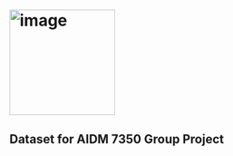 # <img width="186" alt="image" src="https://user-images.githubusercontent.com/113169589/227984151-822c14eb-783f-4427-8c43-a512f893905d.png"> 
Dataset for AIDM 7350 Group Project
----------------------------------------------------------------------------------------------------------------------------------

